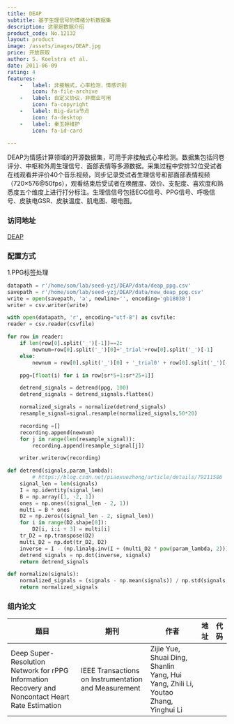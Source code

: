 ```yaml
---
title: DEAP
subtitle: 基于生理信号的情绪分析数据集
description: 这里是数据介绍
product_code: No.12132
layout: product
image: /assets/images/DEAP.jpg
price: 开放获取
author: S. Koelstra et al.
date: 2011-06-09
rating: 4
features:
    -   label: 非接触式，心率检测，情感识别
        icon: fa-file-archive
    -   label: 自定义协议，非商业可用
        icon: fa-copyright
    -   label: Big-data节点
        icon: fa-desktop
    -   label: 秦玉婷维护
        icon: fa-id-card

---
```


DEAP为情感计算领域的开源数据集，可用于非接触式心率检测。数据集包括问卷评分、中枢和外周生理信号、面部表情等多源数据。采集过程中安排32位受试者在线观看并评价40个音乐视频，同步记录受试者生理信号和部面部表情视频（720×576@50fps），观看结束后受试者在唤醒度、效价、支配度、喜欢度和熟悉度五个维度上进行打分标注。生理信信号包括ECG信号、PPG信号、呼吸信号、皮肤电GSR、皮肤温度、肌电图、眼电图。

### 访问地址

[DEAP](https://www.eecs.qmul.ac.uk/mmv/datasets/deap/index.html)

### 配置方式

1.PPG标签处理

```python
datapath = r'/home/som/lab/seed-yzj/DEAP/data/deap_ppg.csv'
savepath = r'/home/som/lab/seed-yzj/DEAP/data/new_deap_ppg.csv'
write = open(savepath, 'a', newline='', encoding='gb18030')
writer = csv.writer(write)

with open(datapath, 'r', encoding="utf-8") as csvfile:
reader = csv.reader(csvfile)

for row in reader:
    if len(row[0].split('_')[-1])==2:
        newnum=row[0].split('_')[0]+'_trial'+row[0].split('_')[-1]
    else:
        newnum = row[0].split('_')[0] + '_trial0' + row[0].split('_')[-1]

    ppg=[float(i) for i in row[sr*5+1:sr*25+1]]

    detrend_signals = detrend(ppg, 100)
    detrend_signals = detrend_signals.flatten()

    normalized_signals = normalize(detrend_signals)
    resample_signal=signal.resample(normalized_signals,50*20)

    recording =[]
    recording.append(newnum)
    for j in range(len(resample_signal)):
        recording.append(resample_signal[j])

    writer.writerow(recording)

def detrend(signals,param_lambda):
        # https://blog.csdn.net/piaoxuezhong/article/details/79211586
    signal_len = len(signals)
    I = np.identity(signal_len)
    B = np.array([1, -2, 1])
    ones = np.ones((signal_len - 2, 1))
    multi = B * ones
    D2 = np.zeros((signal_len - 2, signal_len))
    for i in range(D2.shape[0]):
        D2[i, i:i + 3] = multi[i]
    tr_D2 = np.transpose(D2)
    multi_D2 = np.dot(tr_D2, D2)
    inverse = I - (np.linalg.inv(I + (multi_D2 * pow(param_lambda, 2))))
    detrend_signals = np.dot(inverse, signals)
    return detrend_signals

def normalize(signals):
    normalized_signals = (signals - np.mean(signals)) / np.std(signals, ddof=1)
    return normalized_signals
```

### 组内论文

| 题目   | 期刊     | 作者  | 地址 | 代码                                                     |
|------|--------|-----|----|--------------------------------------------------------|
| Deep Super-Resolution Network for rPPG Information Recovery and Noncontact Heart Rate Estimation | IEEE Transactions on Instrumentation and Measurement | Zijie Yue, Shuai Ding, Shanlin Yang, Hui Yang, Zhili Li, Youtao Zhang, Yinghui Li |  [<i class="fa-solid fa-file"/>](https://ieeexplore.ieee.org/abstract/document/9529062)  |  |